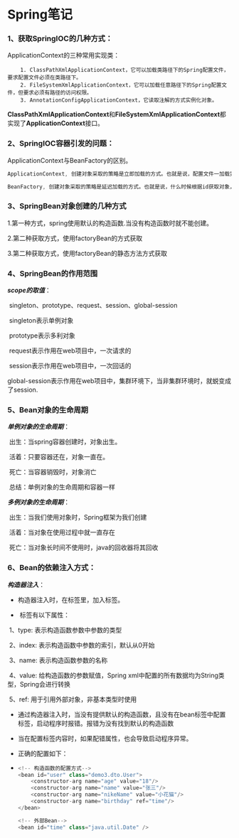 # Spring笔记



### 1、获取SpringIOC的几种方式：

ApplicationContext的三种常用实现类：

		1. ClassPathXmlApplicationContext，它可以加载类路径下的Spring配置文件，要求配置文件必须在类路径下。
  		2. FileSystemXmlApplicationContext，它可以加载任意路径下的Spring配置文件，但要求必须有路径的访问权限。
  		3. AnnotationConfigApplicationContext，它读取注解的方式实例化对象。

**ClassPathXmlApplicationContext**和**FileSystemXmlApplicationContext**都实现了**ApplicationContext**接口。



### 2、SpringIOC容器引发的问题：

ApplicationContext与BeanFactory的区别。

```java
ApplicationContext, 创建对象采取的策略是立即加载的方式。也就是说，配置文件一加载完，就立刻创建对象。
```

```java
BeanFactory, 创建对象采取的策略是延迟加载的方式。也就是说，什么时候根据id获取对象，什么时候就创建对象。
```



### 3、SpringBean对象创建的几种方式

1.第一种方式，spring使用默认的构造函数.当没有构造函数时就不能创建。

2.第二种获取方式，使用factoryBean的方式获取

3.第二种获取方式，使用factoryBean的静态方法方式获取

### 4、SpringBean的作用范围

***scope的取值***：

​	singleton、prototype、request、session、global-session

​	singleton表示单例对象

​	prototype表示多利对象

​	request表示作用在web项目中，一次请求的

​	session表示作用在web项目中，一次回话的

​	global-session表示作用在web项目中，集群环境下，当非集群环境时，就蜕变成了session.

### 5、Bean对象的生命周期

***单例对象的生命周期***：

​		出生：当spring容器创建时，对象出生。

​		活着：只要容器还在，对象一直在。

​		死亡：当容器销毁时，对象消亡

​		总结：单例对象的生命周期和容器一样

***多例对象的生命周期***：

​		出生：当我们使用对象时，Spring框架为我们创建

​		活着：当对象在使用过程中就一直存在

​		死亡：当对象长时间不使用时，java的回收器将其回收

### 6、Bean的依赖注入方式：

***构造器注入***：

- ​	构造器注入时，在<Bean>标签里，加入<constructor-arg>标签。

- ​	<constructor-arg>标签有以下属性：

​		1、type: 表示构造函数参数中参数的类型

​		2、index: 表示构造函数中参数的索引，默认从0开始

​		3、name: 表示构造函数参数的名称

​		4、value: 给构造函数的参数赋值，Spring xml中配置的所有数据均为String类型，Spring会进行转换

​		5、ref: 用于引用外部对象，非基本类型时使用

- ​	通过构造器注入时，当没有提供默认的构造函数，且没有在bean标签中配置<constructor-arg>标签，启动程序时报错。报错为没有找到默认的构造函数

- 当在配置<construct-arg>标签内容时，如果配错属性，也会导致启动程序异常。

- 正确的配置如下：

- ```java
  <!-- 构造函数的配置方式-->
  <bean id="user" class="demo3.dto.User">
      <constructor-arg name="age" value="18"/>
      <constructor-arg name="name" value="张三"/>
      <constructor-arg name="nikeName" value="小花猫"/>
      <constructor-arg name="birthday" ref="time"/>
  </bean>
  
  <!-- 外部Bean-->
  <bean id="time" class="java.util.Date" />
  ```


